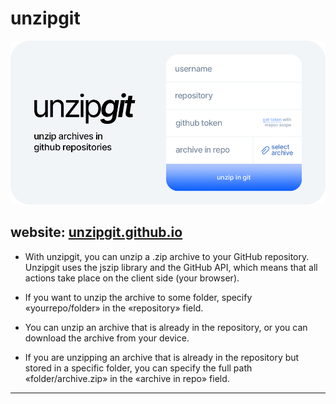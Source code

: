 # unzipgit
<img src="https://github.com/unzipgit/unzipgit.github.io/raw/main/images/unzippriview.png" width="1000" />

website: [unzipgit.github.io](https://unzipgit.github.io)
--- 
- With unzipgit, you can unzip a .zip archive to your GitHub repository. Unzipgit uses the jszip library and the GitHub API, which means that all actions take place on the client side (your browser).

- If you want to unzip the archive to some folder, specify «yourrepo/folder» in the «repository» field.

- You can unzip an archive that is already in the repository, or you can download the archive from your device.

- If you are unzipping an archive that is already in the repository but stored in a specific folder, you can specify the full path «folder/archive.zip» in the «archive in repo» field.
***
